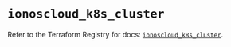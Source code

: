 # `ionoscloud_k8s_cluster`

Refer to the Terraform Registry for docs: [`ionoscloud_k8s_cluster`](https://registry.terraform.io/providers/ionos-cloud/ionoscloud/6.5.7/docs/resources/k8s_cluster).
